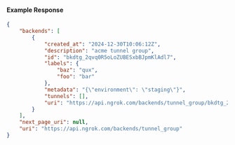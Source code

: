 <!-- Code generated for API Clients. DO NOT EDIT. -->

#### Example Response

```json
{
	"backends": [
		{
			"created_at": "2024-12-30T10:06:12Z",
			"description": "acme tunnel group",
			"id": "bkdtg_2qvq0R5oLoZUBESxbBJpmKlAdl7",
			"labels": {
				"baz": "qux",
				"foo": "bar"
			},
			"metadata": "{\"environment\": \"staging\"}",
			"tunnels": [],
			"uri": "https://api.ngrok.com/backends/tunnel_group/bkdtg_2qvq0R5oLoZUBESxbBJpmKlAdl7"
		}
	],
	"next_page_uri": null,
	"uri": "https://api.ngrok.com/backends/tunnel_group"
}
```
